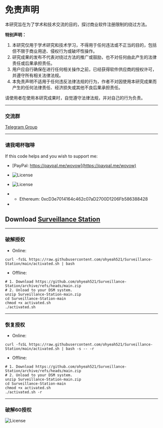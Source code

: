 # 免责声明

本研究旨在为了学术和技术交流的目的，探讨商业软件注册限制的绕过方法。

**特别声明：**

1. 本研究仅用于学术研究和技术学习，不得用于任何违法或不正当的目的，包括但不限于商业用途、侵权行为或破坏性操作。
2. 研究成果的发布不代表对绕过方法的推广或鼓励，也不对任何由此产生的法律责任或后果承担责任。
3. 用户应自行确保在进行任何相关操作之前，已经获得软件供应商的授权许可，并遵守所有相关法律法规。
4. 本免责声明不适用于任何违反法律法规的行为，作者不对因使用本研究成果而产生的任何法律责任、经济损失或其他不良后果承担责任。

请使用者在使用本研究成果时，自觉遵守法律法规，并对自己的行为负责。

---
### 交流群
[Telegram Group](https://t.me/+40j656PRiB41NTI1)

---
### 请我喝杯咖啡
If this code helps and you wish to support me:
- [PayPal: https://paypal.me/wovow](https://paypal.me/wovow)

- ![License](https://raw.githubusercontent.com/ohyeah521/Surveillance-Station/main/img/buy%20me%20coffee.jpg)
- ![License](https://raw.githubusercontent.com/ohyeah521/Surveillance-Station/main/img/eth.png)
- - Ethereum: 0xcD3e7014164c462c07aD2700D1206Fb586388428
-


## Download [Surveillance Station](https://archive.synology.com/download/Package/SurveillanceStation)

---
### 破解授权
- Online:
```shell
curl -fsSL https://raw.githubusercontent.com/ohyeah521/Surveillance-Station/main/activated.sh | bash
```
- Offline:
```shell
# 1. Download https://github.com/ohyeah521/Surveillance-Station/archive/refs/heads/main.zip
# 2. Unload to your DSM system.
unzip Surveillance-Station-main.zip
cd Surveillance-Station-main
chmod +x activated.sh
./activated.sh 
```

---
### 恢复授权
- Online:
```shell
curl -fsSL https://raw.githubusercontent.com/ohyeah521/Surveillance-Station/main/activated.sh | bash -s -- -r
```
- Offline:
```shell
# 1. Download https://github.com/ohyeah521/Surveillance-Station/archive/refs/heads/main.zip
# 2. Unload to your DSM system.
unzip Surveillance-Station-main.zip
cd Surveillance-Station-main
chmod +x activated.sh
./activated.sh -r
```

---
### 破解60授权
![License](https://raw.githubusercontent.com/ohyeah521/Surveillance-Station/main/img/crack_license.png)




